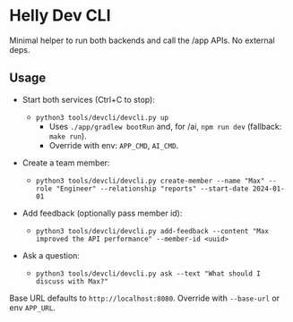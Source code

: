 # Helly Dev CLI

Minimal helper to run both backends and call the /app APIs. No external deps.

## Usage

- Start both services (Ctrl+C to stop):
  - `python3 tools/devcli/devcli.py up`
    - Uses `./app/gradlew bootRun` and, for /ai, `npm run dev` (fallback: `make run`).
    - Override with env: `APP_CMD`, `AI_CMD`.

- Create a team member:
  - `python3 tools/devcli/devcli.py create-member --name "Max" --role "Engineer" --relationship "reports" --start-date 2024-01-01`

- Add feedback (optionally pass member id):
  - `python3 tools/devcli/devcli.py add-feedback --content "Max improved the API performance" --member-id <uuid>`

- Ask a question:
  - `python3 tools/devcli/devcli.py ask --text "What should I discuss with Max?"`

Base URL defaults to `http://localhost:8080`. Override with `--base-url` or env `APP_URL`.

